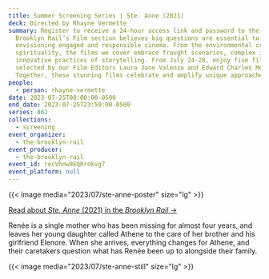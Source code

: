 ```yaml
---
title: Summer Screening Series | Ste. Anne (2021)
deck: Directed by Rhayne Vermette
summary: Register to receive a 24-hour access link and password to the film. The
  Brooklyn Rail’s Film section believes big questions are essential to
  envisioning engaged and responsible cinema. From the environmental crisis to
  spirituality, the films we cover embrace fraught scenarios, complex ideas, and
  innovative practices of storytelling. From July 24-28, enjoy five films
  selected by our Film Editors Laura Jane Valenza and Edward Charles Mendez.
  Together, these stunning films celebrate and amplify unique approaches.
people:
  - person: rhayne-vermette
date: 2023-07-25T00:00:00-0500
end_date: 2023-07-25T23:59:00-0500
series: 861
collections:
  - screening
event_organizer:
  - the-brooklyn-rail
event_producer:
  - the-brooklyn-rail
event_id: recVhnw9EQRrokvg7
event_platform: null
---
```

{{< image media="2023/07/ste-anne-poster" size="lg" >}}

[R﻿ead about *Ste. Anne* (2021) in the *Brooklyn Rail* →](https://brooklynrail.org/2022/05/film/Rhayne-Vermettes-Ste-Anne)

Renée is a single mother who has been missing for almost four years, and leaves her young daughter called Athene to the care of her brother and his girlfriend Elenore. When she arrives, everything changes for Athene, and their caretakers question what has Renée been up to alongside their family.

{{< image media="2023/07/ste-anne-still" size="lg" >}}